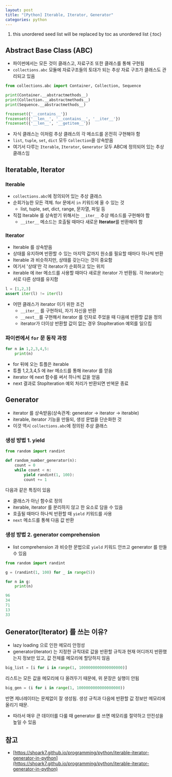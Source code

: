 ```yaml
---
layout: post
title: "[Python] Iterable, Iterator, Generator"
categories: python
---
```


1. this unordered seed list will be replaced by toc as unordered list
{:toc}

## Abstract Base Class (ABC)

- 파이썬에서는 모든 것이 클래스고, 자료구조 또한 클래스를 통해 구현됨
- `collections.abc` 모듈에 자료구조들의 토대가 되는 추상 자료 구조가 클래스도 관리되고 있음

```python
from collections.abc import Container, Collection, Sequence

print(Container.__abstractmethods__)
print(Collection.__abstractmethods__)
print(Sequence.__abstractmethods__)

frozenset({'__contains__'})
frozenset({'__len__', '__contains__', '__iter__'})
frozenset({'__len__', '__getitem__'})
```

- 자식 클래스는 이처럼 추상 클래스의 각 메소드를 온전히 구현해야 함
- `list`, `tuple`, `set`, `dict` 모두 `Collection`을 상속받음
- 여기서 다루는 `Iterable`, `Iterator`, `Generator` 모두 ABC에 정의되어 있는 추상 클래스임

## Iteratable, Iterator

### Iterable

- `collections.abc`에 정의되어 있는 추상 클래스
- 순회가능한 모든 객체. for 문에서 `in` 키워드에 올 수 있는 것
	- list, tuple, set, dict, range, 문자열, 파일 등
- 직접 Iterable 를 상속받기 위해서는 `__iter__` 추상 메소드를 구현해야 함
	- `__iter__` 메소드는 호출될 때마다 새로운 **Iterator**를 반환해야 함

### Iterator

- Iterable 를 상속받음
- 상태를 유지하며 반환할 수 있는 마지막 값까지 원소를 필요할 때마다 하나씩 반환
- Iterable 과 비슷하지만, 상태를 갖는다는 것이 중요함
- 여기서 '상태'란 각 iterator가 순회하고 있는 위치
- iterable 에 iter 메소드를 사용할 때마다 새로운 iterator 가 반환됨. 각 iterator는 서로 다른 상태를 유지함

```python
l = [1,2,3]
assert iter(l) != iter(l)
```

- 어떤 클래스가 iterator 이기 위한 조건
	- `__iter__` 를 구현하되, 자기 자신을 반환
	- `__next__`를 구현해서 iterator 를 인자로 주었을 때 다음에 반환할 값을 정의
	- iterator가 더이상 반환할 값이 없는 경우 StopIteration 예외를 일으킴

### 파이썬에서 `for` 문 동작 과정

```python
for n in 1,2,3,4,5:
	print(n)
```

- for 뒤에 오는 튜플은 iterable
- 튜플 1,2,3,4,5 에 iter 메소드를 통해 iterator 를 얻음
- iterator 에 next 함수를 써서 하나씩 값을 얻음
- next 결과로 StopIteration 예외 처리가 반환되면 반복문 종료

## Generator

- iterator 를 상속받음(상속관계: generator -> iterator -> iterable)
- iterable, iterator 기능을 만들되, 생성 문법을 단순화한 것
- 이것 역시 `collections.abc`에 정의된 추상 클래스

### 생성 방법 1. yield

```python
from random import randint

def random_number_generator(n):
	count = 0
	while count < n:
		yield randint(1, 100):
		count += 1
```

다음과 같은 특징이 있음

- 클래스가 아닌 함수로 정의
- iterable, iterator 를 분리하지 않고 한 요소로 담을 수 있음
- 호출될 때마다 하나씩 반환할 때 `yield` 키워드를 사용
- `next` 메소드를 통해 다음 값 반환

### 생성 방법 2. generator comprehension

- list comprehension 과 비슷한 문법으로 `yield` 키워드 안쓰고 generator 를 만들 수 있음

```python
from random import randint

g = (randint(1, 100) for _ in range(5))

for n in g:
	print(n)

96
34
71
13
33
```

## Generator(Iterator) 를 쓰는 이유?

- lazy loading 으로 인한 메모리 안정성
- generator(iterator) 는 지정한 규칙대로 값을 반환할 규칙과 현재 어디까지 반환했는지 정보만 있고, 값 전체를 메모리에 할당하지 않음

```python
big_list = [i for i in range(1, 1000000000000000000)]
```
리스트는 모든 값을 메모리에 다 올려두기 때문에, 위 문장은 실행이 안됨

```python
big_gen = (i for i in range(1, 1000000000000000000))
```
반면 제너레이터는 문제없이 잘 생성됨. 생성 규칙과 다음에 반환할 값 정보만 메모리에 올리기 때문.

- 따라서 매우 큰 데이터를 다룰 때 generator 를 쓰면 메모리를 절약하고 안전성을 높일 수 있음

## 참고

- [https://shoark7.github.io/programming/python/iterable-iterator-generator-in-python](https://shoark7.github.io/programming/python/iterable-iterator-generator-in-python)